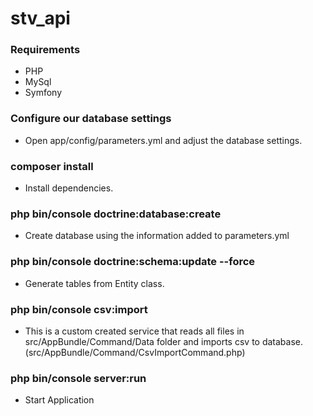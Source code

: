 stv_api
=======

### Requirements
  - PHP
  - MySql
  - Symfony
  
### Configure our database settings
  - Open app/config/parameters.yml and adjust the database settings.
   
### composer install
  - Install dependencies.
  
### php bin/console doctrine:database:create
  - Create database using the information added to parameters.yml
  
### php bin/console doctrine:schema:update --force
  - Generate tables from Entity class.
  
 ### php bin/console csv:import
  - This is a custom created service that reads all files in src/AppBundle/Command/Data folder and imports csv to database. (src/AppBundle/Command/CsvImportCommand.php)
  
### php bin/console server:run
   - Start Application
